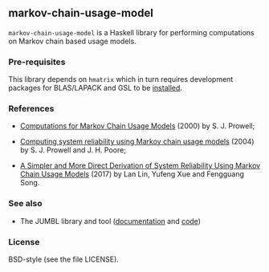 ## markov-chain-usage-model

`markov-chain-usage-model` is a Haskell library for performing computations on
Markov chain based usage models.

### Pre-requisites

This library depends on `hmatrix` which in turn requires development packages
for BLAS/LAPACK and GSL to be
[installed](https://github.com/haskell-numerics/hmatrix/blob/master/INSTALL.md).

### References

  * [Computations for Markov Chain Usage
    Models](http://citeseerx.ist.psu.edu/viewdoc/download?doi=10.1.1.416.2257&rep=rep1&type=pdf)
    (2000) by S. J. Prowell;

  * [Computing system reliability using Markov chain usage
    models](https://dl.acm.org/citation.cfm?id=1035099) (2004) by S. J. Prowell
    and J. H. Poore;

  * [A Simpler and More Direct Derivation of System Reliability Using Markov
    Chain Usage
    Models](https://ksiresearchorg.ipage.com/seke/seke17paper/seke17paper_91.pdf)
    (2017) by Lan Lin, Yufeng Xue and Fengguang Song.

### See also

  * The JUMBL library and tool ([documentation](http://jumbl.sourceforge.net/)
    and [code](https://sourceforge.net/p/jumbl/code/ci/master/tree/))

### License

BSD-style (see the file LICENSE).
